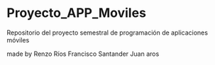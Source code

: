 # Proyecto_APP_Moviles
Repositorio del proyecto semestral de programación de aplicaciones móviles


made by
Renzo Ríos
Francisco Santander
Juan aros

